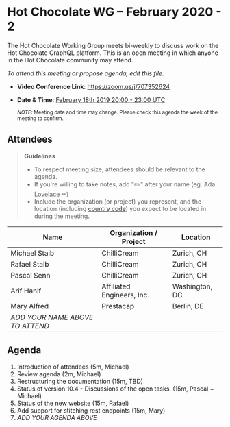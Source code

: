 # Hot Chocolate WG – February 2020 - 2

The Hot Chocolate Working Group meets bi-weekly to discuss work on the Hot Chocolate GraphQL platform. This is an open meeting in which anyone in the Hot Chocolate community may attend.

*To attend this meeting or propose agenda, edit this file.*

- **Video Conference Link**:  https://zoom.us/j/707352624
- **Date & Time**: [February 18th 2019 20:00 - 23:00 UTC](https://www.timeanddate.com/worldclock/meetingdetails.html?year=2020&month=2&day=18&hour=20&min=0&sec=0&p1=268&p2=22&p3=224)

  <small>*NOTE:* Meeting date and time may change. Please check this agenda the week of the meeting to confirm.</small>

## Attendees

> **Guidelines**
> - To respect meeting size, attendees should be relevant to the agenda.
> - If you're willing to take notes, add "✏️" after your name (eg. Ada Lovelace ✏)
> - Include the organization (or project) you represent, and the location (including [country code](https://en.wikipedia.org/wiki/List_of_ISO_3166_country_codes#Current_ISO_3166_country_codes)) you expect to be located in during the meeting.

| Name                     | Organization / Project     | Location
| ------------------------ | -------------------------- | ------------------------
| Michael Staib            | ChilliCream                | Zurich, CH
| Rafael Staib             | ChilliCream                | Zurich, CH
| Pascal Senn              | ChilliCream                | Zurich, CH
| Arif Hanif               | Affiliated Engineers, Inc. | Washington, DC
| Mary Alfred              | Prestacap                  | Berlin, DE
| *ADD YOUR NAME ABOVE TO ATTEND*

## Agenda

1. Introduction of attendees (5m, Michael)
2. Review agenda (2m, Michael)
3. Restructuring the documentation (15m, TBD)
4. Status of version 10.4 - Discussions of the open tasks. (15m, Pascal + Michael)
5. Status of the new website (15m, Rafael)
6. Add support for stitching rest endpoints (15m, Mary)
7. *ADD YOUR AGENDA ABOVE*

